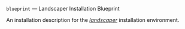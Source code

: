  `blueprint` &#8212; Landscaper Installation Blueprint

An installation description for the [*landscaper*](https://github.com/gardener/landscaper) installation environment.